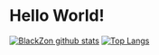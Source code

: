 # Hello World!
[![BlackZon github stats](https://github-readme-stats.vercel.app/api?username=BlackZon77&show_icons=true&theme=nightowl)](https://github.com/anuraghazra/github-readme-stats) 
[![Top Langs](https://github-readme-stats.vercel.app/api/top-langs/?username=BlackZon77&layout=compact&show_icons=true&theme=nightowl)](https://github.com/anuraghazra/github-readme-stats)
